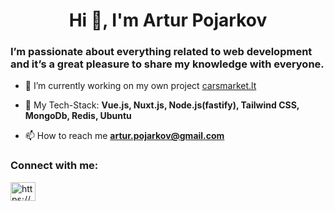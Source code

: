 <h1 align="center">Hi 👋, I'm Artur Pojarkov</h1>
<h3 align="left">I’m passionate about everything related to web development and it’s a great pleasure to share my knowledge with everyone.</h3>

- 🔭 I’m currently working on my own project [carsmarket.lt](https://carsmarket.lt/)

- 🌱 My Tech-Stack: **Vue.js, Nuxt.js, Node.js(fastify), Tailwind CSS, MongoDb, Redis, Ubuntu**

- 📫 How to reach me **artur.pojarkov@gmail.com**

<h3 align="left">Connect with me:</h3>
<p align="left"><a href="https://www.linkedin.com/in/arturpojarkov" target="blank"><img align="center" src="https://raw.githubusercontent.com/rahuldkjain/github-profile-readme-generator/master/src/images/icons/Social/linked-in-alt.svg" alt="https://www.linkedin.com/in/arturpojarkov/" height="30" width="40" /></a></p>

